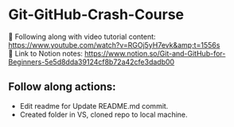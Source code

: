 # Git-GitHub-Crash-Course
🚩 Following along with video tutorial content: https://www.youtube.com/watch?v=RGOj5yH7evk&amp;t=1556s  
📓 Link to Notion notes: https://www.notion.so/Git-and-GitHub-for-Beginners-5e5d8dda39124cf8b72a42cfe3dadb00

## Follow along actions: 
- Edit readme for Update README.md commit.
- Created folder in VS, cloned repo to local machine.   
